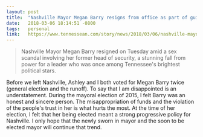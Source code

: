 ```yaml
---
layout: post
title:  "Nashville Mayor Megan Barry resigns from office as part of guilty plea to felony theft charge"
date:   2018-03-06 18:14:51 -0800
tags:   personal
link:   https://www.tennessean.com/story/news/2018/03/06/nashville-mayor-megan-barry-expected-resign-press-conference-tuesday-morning/398440002/
---
```


> Nashville Mayor Megan Barry resigned on Tuesday amid a sex scandal involving her former head of security, a stunning fall from power for a leader who was once among Tennessee's brightest political stars.

Before we left Nashville, Ashley and I both voted for Megan Barry twice (general election and the runoff). To say that I am disappointed is an understatement. During the mayoral election of 2015, I felt Barry was an honest and sincere person. The misappropriation of funds and the violation of the people's trust in her is what hurts the most. At the time of her election, I felt that her being elected meant a strong progressive policy for Nashville. I only hope that the newly sworn in mayor and the soon to be elected mayor will continue that trend.
